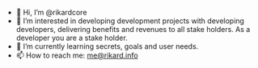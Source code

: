 - 👋 Hi, I’m @rikardcore
- 👀 I’m interested in developing development projects with developing developers, delivering benefits and revenues to all stake holders. As a developer you are a stake holder.
- 🌱 I’m currently learning secrets, goals and user needs.
- 📫 How to reach me: me@rikard.info

<!---
rikardcore/rikardcore is a ✨ special ✨ repository because its `README.md` (this file) appears on your GitHub profile.
You can click the Preview link to take a look at your changes.
--->
